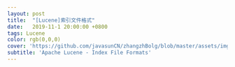 ```yaml
---
layout: post
title:  "[Lucene]索引文件格式"
date:   2019-11-1 20:00:00 +0800
tags: Lucene
color: rgb(0,0,0)
cover: 'https://github.com/javasunCN/zhangzhBolg/blob/master/assets/img/spring/spring.jpg?raw=true'
subtitle: 'Apache Lucene - Index File Formats'
---
```


















